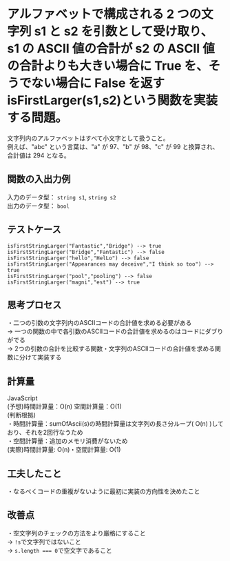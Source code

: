 # アルファベットで構成される 2 つの文字列 s1 と s2 を引数として受け取り、s1 の ASCII 値の合計が s2 の ASCII 値の合計よりも大きい場合に True を、そうでない場合に False を返すisFirstLarger(s1,s2)という関数を実装する問題。
文字列内のアルファベットはすべて小文字として扱うこと。<br>
例えば、"abc" という言葉は、"a" が 97、"b" が 98、"c" が 99 と換算され、合計値は 294 となる。<br>

## 関数の入出力例
入力のデータ型： `string s1`, `string s2`<br>
出力のデータ型： `bool`<br>

## テストケース
`isFirstStringLarger("Fantastic","Bridge") --> true`<br>
`isFirstStringLarger("Bridge","Fantastic") --> false`<br>
`isFirstStringLarger("hello","HelLo") --> false`<br>
`isFirstStringLarger("Appearances may deceive","I think so too") --> true`<br>
`isFirstStringLarger("pool","pooling") --> false`<br>
`isFirstStringLarger("magni","est") --> true`<br>

## 思考プロセス
・二つの引数の文字列内のASCIIコードの合計値を求める必要がある<br>
→ 一つの関数の中で各引数のASCIIコードの合計値を求めるのはコードにダブりがでる<br>
→ 2つの引数の合計を比較する関数・文字列のASCIIコードの合計値を求める関数に分けて実装する<br>

## 計算量
JavaScript<br>
(予想)時間計算量：O(n) 空間計算量：O(1)<br>
(判断根拠)<br>
・時間計算量：sumOfAscii(s)の時間計算量は文字列の長さ分ループ( O(n) )しており、それを2回行なうため<br>
・空間計算量：追加のメモリ消費がないため<br>
(実際)時間計算量: O(n)・空間計算量: O(1)<br>


## 工夫したこと
・なるべくコードの重複がないように最初に実装の方向性を決めたこと<br>

## 改善点
・空文字列のチェックの方法をより厳格にすること<br>
→ `!s`で文字列ではないこと<br>
→ `s.length === 0`で空文字であること<br>
